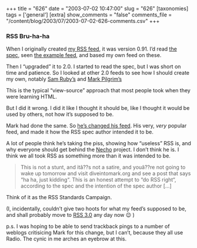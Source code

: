 +++
title = "626"
date = "2003-07-02 10:47:00"
slug = "626"
[taxonomies]
tags = ['general']
[extra]
show_comments = "false"
comments_file = "/content/blog/2003/07/2003-07-02-626-comments.csv"
+++

### RSS Bru-ha-ha

When I originally created [my RSS feed](http://jabbernet.org/rssify.php), it was version 0.91. I’d read [the spec](http://backend.userland.com/rss091), seen [the example feed](http://static.userland.com/gems/backend/sampleRss.xml), and based my own feed on these.

Then I “upgraded” it to 2.0. I started to read the spec, but I was short on time and patience. So I looked at other 2.0 feeds to see how I should create my own, notably [Sam Ruby’s](http://intertwingly.net/blog/index.rss2) and [Mark Pilgrim’s](http://diveintomark.org/xml/rss.xml)

This is the typical “view-source” approach that most people took when they were learning HTML.

But I did it wrong. I did it like I thought it should be, like I thought it would be used by others, not how it’s supposed to be.

Mark had done the same. So [he’s changed his feed](http://diveintomark.org/archives/2003/07/01/leave_rss_alone.html). His very, *very* popular feed, and made it how the RSS spec author intended it to be.

A lot of people think he’s taking the piss, showing how “useless” RSS is, and why everyone should get behind the [Necho](http://www.intertwingly.net/wiki/pie/FrontPage) project. I don’t think he is. I think we all took RSS as something more than it was intended to be.

> This is not a stunt, and itâ??s not a satire, and youâ??re not going to wake up tomorrow and visit diveintomark.org and see a post that says “ha ha, just kidding“. This is an honest attempt to “do RSS right“, according to the spec and the intention of the spec author \[…\]

Think of it as the RSS Standards Campaign.

(I, incidentally, couldn’t give two hoots for what my feed’s supposed to be, and shall probably move to [RSS 3.0](http://www.aaronsw.com/2002/rss30) any day now 😉 )

p.s. I was hoping to be able to send trackback pings to a number of weblogs critisicing Mark for this change, but I can’t, because they all use Radio. The cynic in me arches an eyebrow at this.
